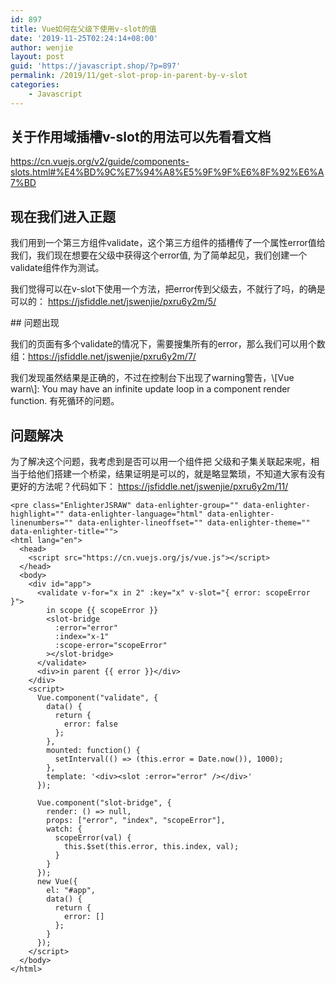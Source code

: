 ```yaml
---
id: 897
title: Vue如何在父级下使用v-slot的值
date: '2019-11-25T02:24:14+08:00'
author: wenjie
layout: post
guid: 'https://javascript.shop/?p=897'
permalink: /2019/11/get-slot-prop-in-parent-by-v-slot
categories:
    - Javascript
---
```


## 关于作用域插槽v-slot的用法可以先看看文档 

<https://cn.vuejs.org/v2/guide/components-slots.html#%E4%BD%9C%E7%94%A8%E5%9F%9F%E6%8F%92%E6%A7%BD>

## 现在我们进入正题

我们用到一个第三方组件validate，这个第三方组件的插槽传了一个属性error值给我们，我们现在想要在父级中获得这个error值, 为了简单起见，我们创建一个validate组件作为测试。

我们觉得可以在v-slot下使用一个方法，把error传到父级去，不就行了吗，的确是可以的： <https://jsfiddle.net/jswenjie/pxru6y2m/5/>

<script async="" src="//jsfiddle.net/jswenjie/pxru6y2m/5/embed/js,html,result/"></script>## 问题出现

我们的页面有多个validate的情况下，需要搜集所有的error，那么我们可以用个数组：<https://jsfiddle.net/jswenjie/pxru6y2m/7/>

<script async="" src="//jsfiddle.net/jswenjie/pxru6y2m/7/embed/js,html,result/"></script>我们发现虽然结果是正确的，不过在控制台下出现了warning警告，\[Vue warn\]: You may have an infinite update loop in a component render function. 有死循环的问题。

## 问题解决

为了解决这个问题，我考虑到是否可以用一个组件把 父级和子集关联起来呢，相当于给他们搭建一个桥梁，结果证明是可以的，就是略显繁琐，不知道大家有没有更好的方法呢？代码如下： <https://jsfiddle.net/jswenjie/pxru6y2m/11/>

```
<pre class="EnlighterJSRAW" data-enlighter-group="" data-enlighter-highlight="" data-enlighter-language="html" data-enlighter-linenumbers="" data-enlighter-lineoffset="" data-enlighter-theme="" data-enlighter-title="">
<html lang="en">
  <head>
    <script src="https://cn.vuejs.org/js/vue.js"></script>
  </head>
  <body>
    <div id="app">
      <validate v-for="x in 2" :key="x" v-slot="{ error: scopeError }">
        in scope {{ scopeError }}
        <slot-bridge
          :error="error"
          :index="x-1"
          :scope-error="scopeError"
        ></slot-bridge>
      </validate>
      <div>in parent {{ error }}</div>
    </div>
    <script>
      Vue.component("validate", {
        data() {
          return {
            error: false
          };
        },
        mounted: function() {
          setInterval(() => (this.error = Date.now()), 1000);
        },
        template: '<div><slot :error="error" /></div>'
      });

      Vue.component("slot-bridge", {
        render: () => null,
        props: ["error", "index", "scopeError"],
        watch: {
          scopeError(val) {
            this.$set(this.error, this.index, val);
          }
        }
      });
      new Vue({
        el: "#app",
        data() {
          return {
            error: []
          };
        }
      });
    </script>
  </body>
</html>
```

<script async="" src="//jsfiddle.net/jswenjie/pxru6y2m/11/embed/js,html,result/"></script></body></html>